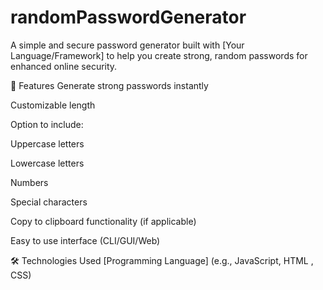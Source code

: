 # randomPasswordGenerator
A simple and secure password generator built with [Your Language/Framework] to help you create strong, random passwords for enhanced online security.

🚀 Features
Generate strong passwords instantly

Customizable length

Option to include:

Uppercase letters

Lowercase letters

Numbers

Special characters

Copy to clipboard functionality (if applicable)

Easy to use interface (CLI/GUI/Web)

🛠️ Technologies Used
[Programming Language] (e.g., JavaScript, HTML , CSS)

